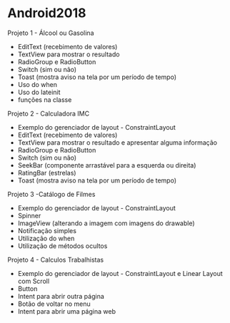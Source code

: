 # Android2018

Projeto 1 - Álcool ou Gasolina
- EditText (recebimento de valores)
- TextView para mostrar o resultado
- RadioGroup e RadioButton
- Switch (sim ou não)
- Toast (mostra aviso na tela por um período de tempo)
- Uso do when
- Uso do lateinit
- funções na classe


Projeto 2 - Calculadora IMC

- Exemplo do gerenciador de layout - ConstraintLayout
- EditText (recebimento de valores)
- TextView para mostrar o resultado e apresentar alguma informação
- RadioGroup e RadioButton
- Switch (sim ou não)
- SeekBar (componente arrastável para a esquerda ou direita)
- RatingBar (estrelas)
- Toast (mostra aviso na tela por um período de tempo)


Projeto 3 -Catálogo de Filmes

- Exemplo do gerenciador de layout - ConstraintLayout
- Spinner
- ImageView (alterando a imagem com imagens do drawable)
- Notificação simples
- Utilização do when
- Utilização de métodos ocultos


Projeto 4 - Calculos Trabalhistas

- Exemplo do gerenciador de layout - ConstraintLayout e Linear Layout com Scroll
- Button
- Intent para abrir outra página
- Botão de voltar no menu
- Intent para abrir uma página web
